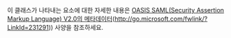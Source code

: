 이 클래스가 나타내는 요소에 대한 자세한 내용은 [OASIS SAML(Security Assertion Markup Language) V2.0의 메타데이터](http://go.microsoft.com/fwlink/?LinkId=231291)(http://go.microsoft.com/fwlink/?LinkId=231291)) 사양을 참조하세요.